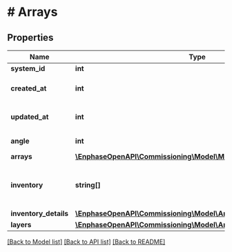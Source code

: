 # # Arrays

## Properties

Name | Type | Description | Notes
------------ | ------------- | ------------- | -------------
**system_id** | **int** | System ID. | [optional]
**created_at** | **int** | System created Epoch time. | [optional]
**updated_at** | **int** | System updated Epoch time. | [optional]
**angle** | **int** | Angle of the system. | [optional]
**arrays** | [**\EnphaseOpenAPI\Commissioning\Model\ModelArray[]**](ModelArray.md) |  | [optional]
**inventory** | **string[]** | List of active inverter serial numbers. | [optional]
**inventory_details** | [**\EnphaseOpenAPI\Commissioning\Model\ArraysInventoryDetailsInner[]**](ArraysInventoryDetailsInner.md) |  | [optional]
**layers** | [**\EnphaseOpenAPI\Commissioning\Model\ArraysLayersInner[]**](ArraysLayersInner.md) |  | [optional]

[[Back to Model list]](../../README.md#models) [[Back to API list]](../../README.md#endpoints) [[Back to README]](../../README.md)
